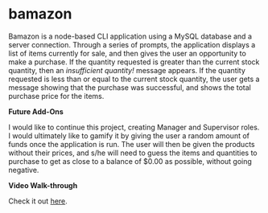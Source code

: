 # bamazon

Bamazon is a node-based CLI application using a MySQL database and a server connection. Through a series of prompts, the application displays a list of items currently for sale, and then gives the user an opportunity to make a purchase. If the quantity requested is greater than the current stock quantity, then an _insufficient quantity!_ message appears. If the quantity requested is less than or equal to the current stock quantity, the user gets a message showing that the purchase was successful, and shows the total purchase price for the items. 

**Future Add-Ons**

I would like to continue this project, creating Manager and Supervisor roles. I would ultimately like to gamify it by giving the user a random amount of funds once the application is run. The user will then be given the products without their prices, and s/he will need to guess the items and quantities to purchase to get as close to a balance of $0.00 as possible, without going negative.

**Video Walk-through**

Check it out <a href="BamazonTutorial.mov">here</a>.